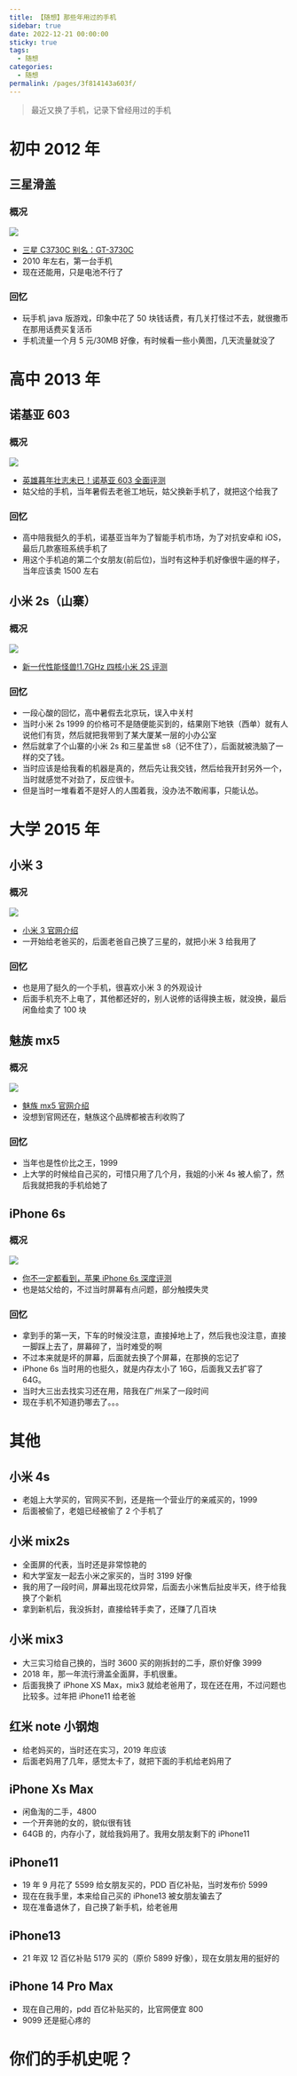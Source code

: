 ```yaml
---
title: 【随想】那些年用过的手机
sidebar: true
date: 2022-12-21 00:00:00
sticky: true
tags:
  - 随想
categories:
  - 随想
permalink: /pages/3f814143a603f/
---
```


> 最近又换了手机，记录下曾经用过的手机

<!-- more -->

# 初中 2012 年

## 三星滑盖

### 概况

![](https://2c.zol-img.com.cn/product/46_280x210/224/ceNeYD7dYa8U.jpg)

- [三星 C3730C 别名：GT-3730C](https://detail.zol.com.cn/cell_phone/index224721.shtml)
- 2010 年左右，第一台手机
- 现在还能用，只是电池不行了

### 回忆

- 玩手机 java 版游戏，印象中花了 50 块钱话费，有几关打怪过不去，就很撒币在那用话费买复活币
- 手机流量一个月 5 元/30MB 好像，有时候看一些小黄图，几天流量就没了

# 高中 2013 年

## 诺基亚 603

### 概况

![](https://img0.pconline.com.cn/pconline/1203/23/2714481_fm.jpg)

- [英雄暮年壮志未已！诺基亚 603 全面评测](https://mobile.pconline.com.cn/review/1203/2714481_all.html)
- 姑父给的手机，当年暑假去老爸工地玩，姑父换新手机了，就把这个给我了

### 回忆

- 高中陪我挺久的手机，诺基亚当年为了智能手机市场，为了对抗安卓和 iOS，最后几款塞班系统手机了
- 用这个手机追的第二个女朋友(前后位)，当时有这种手机好像很牛逼的样子，当年应该卖 1500 左右

## 小米 2s（山寨）

### 概况

![](https://2a.zol-img.com.cn/product/110_320x240/636/ce3sY5p68qEw.jpg)

- [新一代性能怪兽!1.7GHz 四核小米 2S 评测](https://mobile.pconline.com.cn/324/3249583_all.html)

### 回忆

- 一段心酸的回忆，高中暑假去北京玩，误入中关村
- 当时小米 2s 1999 的价格可不是随便能买到的，结果刚下地铁（西单）就有人说他们有货，然后就把我带到了某大厦某一层的小办公室
- 然后就拿了个山寨的小米 2s 和三星盖世 s8（记不住了），后面就被洗脑了一样的交了钱。
- 当时应该是给我看的机器是真的，然后先让我交钱，然后给我开封另外一个，当时就感觉不对劲了，反应很卡。
- 但是当时一堆看着不是好人的人围着我，没办法不敢闹事，只能认怂。

# 大学 2015 年

## 小米 3

### 概况

![](https://c1.mifile.cn/f/i/2014/cn/goods/mi3/design-overall.jpg)

- [小米 3 官网介绍](https://www.mi.com/mi3)
- 一开始给老爸买的，后面老爸自己换了三星的，就把小米 3 给我用了

### 回忆

- 也是用了挺久的一个手机，很喜欢小米 3 的外观设计
- 后面手机充不上电了，其他都还好的，别人说修的话得换主板，就没换，最后闲鱼给卖了 100 块

## 魅族 mx5

### 概况

![](https://www3.res.meizu.com/static/cn/products/mx5/summary/images/banner2_bc31862.png)

- [魅族 mx5 官网介绍](https://www.meizu.com/products/mx5/summary.html)
- 没想到官网还在，魅族这个品牌都被吉利收购了

### 回忆

- 当年也是性价比之王，1999
- 上大学的时候给自己买的，可惜只用了几个月，我姐的小米 4s 被人偷了，然后我就把我的手机给她了

## iPhone 6s

### 概况

![](hhttp://img.expreview.com/review/2015/09/Apple-iPhone-6s/14.jpg)

- [你不一定都看到，苹果 iPhone 6s 深度评测](https://www.expreview.com/43341-all.html)
- 也是姑父给的，不过当时屏幕有点问题，部分触摸失灵

### 回忆

- 拿到手的第一天，下车的时候没注意，直接掉地上了，然后我也没注意，直接一脚踩上去了，屏幕碎了，当时难受的啊
- 不过本来就是坏的屏幕，后面就去换了个屏幕，在那换的忘记了
- iPhone 6s 当时用的也挺久，就是内存太小了 16G，后面我又去扩容了 64G。
- 当时大三出去找实习还在用，陪我在广州呆了一段时间
- 现在手机不知道扔哪去了。。。

# 其他

## 小米 4s

- 老姐上大学买的，官网买不到，还是拖一个营业厅的亲戚买的，1999
- 后面被偷了，老姐已经被偷了 2 个手机了

## 小米 mix2s

- 全面屏的代表，当时还是非常惊艳的
- 和大学室友一起去小米之家买的，当时 3199 好像
- 我的用了一段时间，屏幕出现花纹异常，后面去小米售后扯皮半天，终于给我换了个新机
- 拿到新机后，我没拆封，直接给转手卖了，还赚了几百块

## 小米 mix3

- 大三实习给自己换的，当时 3600 买的刚拆封的二手，原价好像 3999
- 2018 年，那一年流行滑盖全面屏，手机很重。
- 后面我换了 iPhone XS Max，mix3 就给老爸用了，现在还在用，不过问题也比较多。过年把 iPhone11 给老爸

## 红米 note 小钢炮

- 给老妈买的，当时还在实习，2019 年应该
- 后面老妈用了几年，感觉太卡了，就把下面的手机给老妈用了

## iPhone Xs Max

- 闲鱼淘的二手，4800
- 一个开奔驰的女的，貌似很有钱
- 64GB 的，内存小了，就给我妈用了。我用女朋友剩下的 iPhone11

## iPhone11

- 19 年 9 月花了 5599 给女朋友买的，PDD 百亿补贴，当时发布价 5999
- 现在在我手里，本来给自己买的 iPhone13 被女朋友骗去了
- 现在准备退休了，自己换了新手机，给老爸用

## iPhone13

- 21 年双 12 百亿补贴 5179 买的（原价 5899 好像），现在女朋友用的挺好的

## iPhone 14 Pro Max

- 现在自己用的，pdd 百亿补贴买的，比官网便宜 800
- 9099 还是挺心疼的

# 你们的手机史呢？
